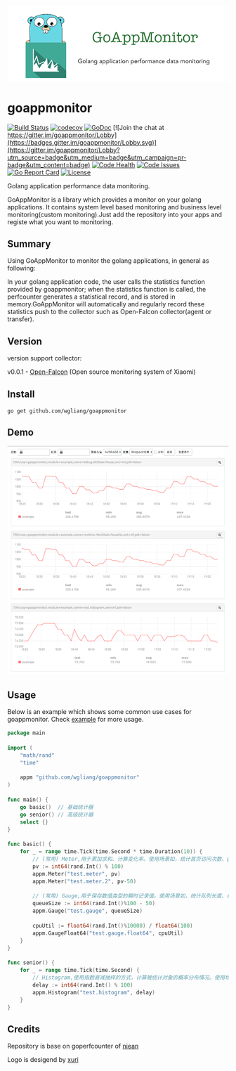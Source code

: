 ![goappmonitor](./logo.png)

# goappmonitor
[![Build Status](https://travis-ci.org/wgliang/goappmonitor.svg?branch=master)](https://travis-ci.org/wgliang/goappmonitor)
[![codecov](https://codecov.io/gh/wgliang/goappmonitor/branch/master/graph/badge.svg)](https://codecov.io/gh/wgliang/goappmonitor)
[![GoDoc](https://godoc.org/github.com/wgliang/goappmonitor?status.svg)](https://godoc.org/github.com/wgliang/goappmonitor)
[![Join the chat at https://gitter.im/goappmonitor/Lobby](https://badges.gitter.im/goappmonitor/Lobby.svg)](https://gitter.im/goappmonitor/Lobby?utm_source=badge&utm_medium=badge&utm_campaign=pr-badge&utm_content=badge)
[![Code Health](https://landscape.io/github/wgliang/goappmonitor/master/landscape.svg?style=flat)](https://landscape.io/github/wgliang/goappmonitor/master)
[![Code Issues](https://www.quantifiedcode.com/api/v1/project/98b2cb0efd774c5fa8f9299c4f96a8c5/badge.svg)](https://www.quantifiedcode.com/app/project/98b2cb0efd774c5fa8f9299c4f96a8c5)
[![Go Report Card](https://goreportcard.com/badge/github.com/wgliang/goappmonitor)](https://goreportcard.com/report/github.com/wgliang/goappmonitor)
[![License](https://img.shields.io/badge/LICENSE-Apache2.0-ff69b4.svg)](http://www.apache.org/licenses/LICENSE-2.0.html)

Golang application performance data monitoring.


GoAppMonitor is a library which provides a monitor on your golang applications. It contains system level based monitoring and business level monitoring(custom monitoring).Just add the repository into your apps and registe what you want to monitoring.

## Summary

Using GoAppMonitor to monitor the golang applications, in general as following:

In your golang application code, the user calls the statistics function provided by goappmonitor; when the statistics function is called, the perfcounter generates a statistical record, and is stored in memory.GoAppMonitor will automatically and regularly record these statistics push to the collector such as Open-Falcon collector(agent or transfer).

## Version

version support collector:

v0.0.1 - [Open-Falcon](https://github.com/XiaoMi/open-falcon) (Open source monitoring system of Xiaomi)

## Install

    go get github.com/wgliang/goappmonitor


## Demo

![demo](./doc/demo.png)

## Usage

Below is an example which shows some common use cases for goappmonitor.  Check 
[example](https://github.com/wgliang/goappmonitor/blob/master/example) for more
usage.

```go
package main

import (
	"math/rand"
	"time"

	appm "github.com/wgliang/goappmonitor"
)

func main() {
	go basic()  // 基础统计器
	go senior() // 高级统计器
	select {}
}

func basic() {
	for _ = range time.Tick(time.Second * time.Duration(10)) {
		// (常用) Meter,用于累加求和、计算变化率。使用场景如，统计首页访问次数、gvm的CG次数等。
		pv := int64(rand.Int() % 100)
		appm.Meter("test.meter", pv)
		appm.Meter("test.meter.2", pv-50)

		// (常用) Gauge,用于保存数值类型的瞬时记录值。使用场景如，统计队列长度、统计CPU使用率等
		queueSize := int64(rand.Int()%100 - 50)
		appm.Gauge("test.gauge", queueSize)

		cpuUtil := float64(rand.Int()%10000) / float64(100)
		appm.GaugeFloat64("test.gauge.float64", cpuUtil)
	}
}

func senior() {
	for _ = range time.Tick(time.Second) {
		// Histogram,使用指数衰减抽样的方式，计算被统计对象的概率分布情况。使用场景如，统计主页访问延时的概率分布
		delay := int64(rand.Int() % 100)
		appm.Histogram("test.histogram", delay)
	}
}
```

## Credits

Repository is base on goperfcounter of [niean](https://github.com/niean/goperfcounter)

Logo is desigend by [xuri](https://github.com/Luxurioust)
